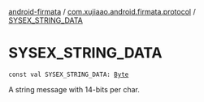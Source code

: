 [android-firmata](../index.md) / [com.xujiaao.android.firmata.protocol](index.md) / [SYSEX_STRING_DATA](./-s-y-s-e-x_-s-t-r-i-n-g_-d-a-t-a.md)

# SYSEX_STRING_DATA

`const val SYSEX_STRING_DATA: `[`Byte`](https://kotlinlang.org/api/latest/jvm/stdlib/kotlin/-byte/index.html)

A string message with 14-bits per char.

